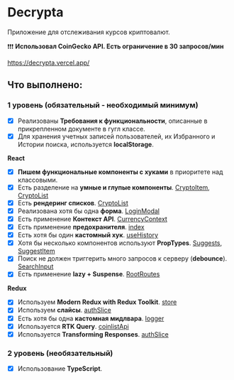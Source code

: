 # Decrypta

Приложение для отслеживания курсов криптовалют.

❗❗❗ **Использовал CoinGecko API. Есть ограничение в 30 запросов/мин**

https://decrypta.vercel.app/

## Что выполнено:

### 1 уровень (обязательный - необходимый минимум)

-   [x] Реализованы **Требования к функциональности**, описанные в прикрепленном документе в гугл классе.
-   [x] Для хранения учетных записей пользователей, их Избранного и Истории поиска, используется **localStorage**.

**React**

-   [x] **Пишем функциональные компоненты c хуками** в приоритете над классовыми.
-   [x] Есть разделение на **умные и глупые компоненты**. [CryptoItem](https://github.com/snj2k1/DECRYPTA/blob/main/src/components/screens/crypto-item/crypto-item.tsx), [CryptoList](https://github.com/snj2k1/DECRYPTA/blob/main/src/components/screens/crypto-list/crypto-list.tsx)
-   [x] Есть **рендеринг списков**. [CryptoList](https://github.com/snj2k1/DECRYPTA/blob/main/src/components/screens/crypto-list/crypto-list.tsx)
-   [x] Реализована хотя бы одна **форма**. [LoginModal](https://github.com/snj2k1/DECRYPTA/blob/main/src/components/shared/login-modal/login-modal.tsx)
-   [x] Есть применение **Контекст API**. [CurrencyContext](https://github.com/snj2k1/DECRYPTA/blob/main/src/context/currency-context/currency-context.tsx)
-   [x] Есть применение **предохранителя**. [index](https://github.com/snj2k1/DECRYPTA/blob/main/src/index.tsx)
-   [x] Есть хотя бы один **кастомный хук**. [useHistory](https://github.com/snj2k1/DECRYPTA/blob/main/src/hooks/use-history.ts)
-   [x] Хотя бы несколько компонентов используют **PropTypes**. [Suggests](https://github.com/snj2k1/DECRYPTA/blob/main/src/components/ui/suggests/suggests.tsx), [SuggestItem](https://github.com/snj2k1/DECRYPTA/blob/main/src/components/ui/suggests/suggest-item.tsx)
-   [x] Поиск не должен триггерить много запросов к серверу (**debounce**). [SearchInput](https://github.com/snj2k1/DECRYPTA/blob/main/src/components/ui/search-input/search-input.tsx)
-   [x] Есть применение **lazy + Suspense**. [RootRoutes](https://github.com/snj2k1/DECRYPTA/blob/main/src/routes/root-routes.tsx)

**Redux**

-   [x] Используем **Modern Redux with Redux Toolkit**. [store](https://github.com/snj2k1/DECRYPTA/blob/main/src/store/store.ts)
-   [x] Используем **слайсы**. [authSlice](https://github.com/snj2k1/DECRYPTA/blob/main/src/store/slices/auth-slice.ts)
-   [x] Есть хотя бы одна **кастомная мидлвара**. [logger](https://github.com/snj2k1/DECRYPTA/blob/main/src/store/middleware/logger.ts)
-   [x] Используется **RTK Query**. [coinlistApi](https://github.com/snj2k1/DECRYPTA/blob/main/src/store/rtk-query/coinlist-api.ts)
-   [x] Используется **Transforming Responses**. [authSlice](https://github.com/snj2k1/DECRYPTA/blob/main/src/store/slices/auth-slice.ts)

### 2 уровень (необязательный)

-   [x] Использование **TypeScript**.
